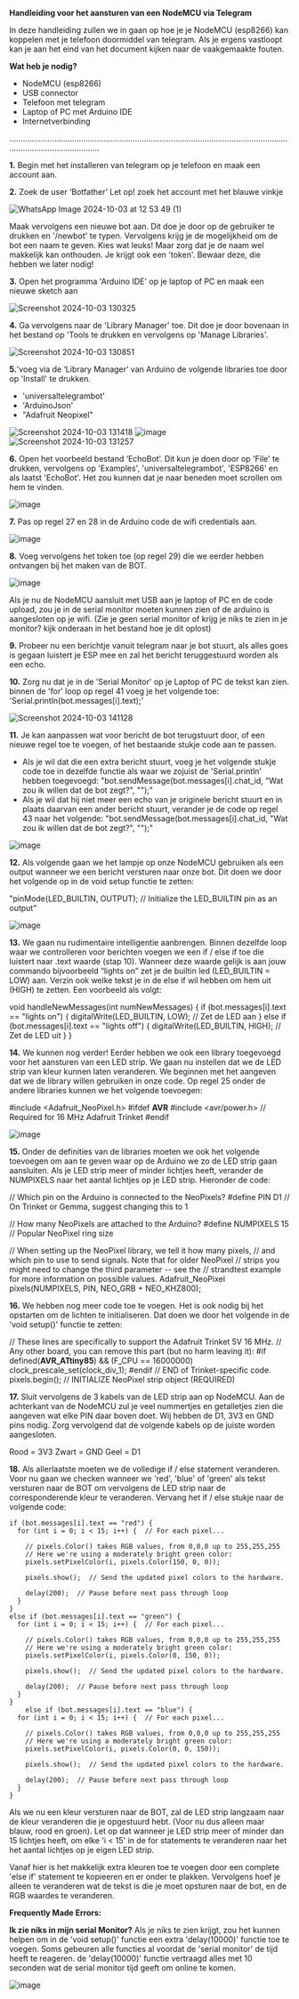
**Handleiding voor het aansturen van een NodeMCU via Telegram**

In deze handleiding zullen we in gaan op hoe je je NodeMCU (esp8266) kan koppelen met je telefoon doormiddel van telegram. Als je ergens vastloopt kan je aan het eind van het document kijken naar de vaakgemaakte fouten.


**Wat heb je nodig?**
  - NodeMCU (esp8266)
  - USB connector
  - Telefoon met telegram
  - Laptop of PC met Arduino IDE
  - Internetverbinding


....................................................................................................................................................................

**1.** Begin met het installeren van telegram op je telefoon en maak een account aan.


**2.** Zoek de user ‘Botfather’ Let op! zoek het account met het blauwe vinkje

![WhatsApp Image 2024-10-03 at 12 53 49 (1)](https://github.com/user-attachments/assets/09ea17c5-bdfc-4e53-afaa-9c79ced049e7)

Maak vervolgens een nieuwe bot aan. Dit doe je door op de gebruiker te drukken en '/newbot' te typen. Vervolgens krijg je de mogelijkheid om de bot een naam te geven. Kies wat leuks! Maar zorg dat je de     naam wel makkelijk kan onthouden. Je krijgt ook een 'token'. Bewaar deze, die hebben we later nodig!


**3.** Open het programma 'Arduino IDE' op je laptop of PC en maak een nieuwe sketch aan

![Screenshot 2024-10-03 130325](https://github.com/user-attachments/assets/ad9e89cb-35d3-4171-82b9-88e474f77666)


**4.** Ga vervolgens naar de 'Library Manager' toe. Dit doe je door bovenaan in het bestand op 'Tools te drukken en vervolgens op 'Manage Libraries'.

![Screenshot 2024-10-03 130851](https://github.com/user-attachments/assets/444a9567-6547-4f23-90e8-3951452d48bc)


**5.**'voeg via de ‘Library Manager’ van Arduino de volgende libraries toe door op 'Install' te drukken.
  - 'universaltelegrambot'
  - 'ArduinoJson'
  - "Adafruit Neopixel"

![Screenshot 2024-10-03 131418](https://github.com/user-attachments/assets/2543977c-2c2c-482c-80b1-a8d528fc50c2)
![image](https://github.com/user-attachments/assets/8bc77db5-6aa4-4d57-9db9-18fc328608bc)
![Screenshot 2024-10-03 131257](https://github.com/user-attachments/assets/38f61656-ede1-4e2b-a246-26d859bee68a)


**6.** Open het voorbeeld bestand ‘EchoBot’. Dit kun je doen door op 'File' te drukken, vervolgens op 'Examples', 'universaltelegrambot', 'ESP8266' en als laatst 'EchoBot'. Het zou kunnen dat je naar beneden moet scrollen om hem te vinden.

![image](https://github.com/user-attachments/assets/d6f5e464-3255-47bb-a0ee-26c2ae1a2364)


**7.** Pas op regel 27 en 28 in de Arduino code de wifi credentials aan. 

![image](https://github.com/user-attachments/assets/320b410f-d5cc-4588-8fa8-675d0a42663a)


**8.** Voeg vervolgens het token toe (op regel 29) die we eerder hebben ontvangen bij het maken van de BOT. 

![image](https://github.com/user-attachments/assets/f7937d70-f8e7-420c-becd-8352d47eaa38)

Als je nu de NodeMCU aansluit met USB aan je laptop of PC en de code upload, zou je in de serial monitor moeten kunnen zien of de arduino is aangesloten op je wifi. 
(Zie je geen serial monitor of krijg je niks te zien in je monitor? kijk onderaan in het bestand hoe je dit oplost)


**9.** Probeer nu een berichtje vanuit telegram naar je bot stuurt, als alles goes is gegaan luistert je ESP mee en zal het bericht teruggestuurd worden als een echo.


**10.** Zorg nu dat je in de 'Serial Monitor' op je Laptop of PC de tekst kan zien. binnen de 'for' loop op regel 41 voeg je het volgende toe: 'Serial.println(bot.messages[i].text);'

![Screenshot 2024-10-03 141128](https://github.com/user-attachments/assets/b01f093d-92f1-4f97-ae89-5cd1cffb4728)


**11.** Je kan aanpassen wat voor bericht de bot terugstuurt door, of een nieuwe regel toe te voegen, of het bestaande stukje code aan te passen. 
  - Als je wil dat die een extra bericht stuurt, voeg je het volgende stukje code toe in dezelfde functie als waar we zojuist de 'Serial.println' hebben toegevoegd:
    "bot.sendMessage(bot.messages[i].chat_id, "Wat zou ik willen dat de bot zegt?", "");"
  - Als je wil dat hij niet meer een echo van je originele bericht stuurt en in plaats daarvan een ander bericht stuurt, verander je de code op regel 43 naar het volgende:
    "bot.sendMessage(bot.messages[i].chat_id, "Wat zou ik willen dat de bot zegt?", "");"

![image](https://github.com/user-attachments/assets/5250a7bc-d233-475e-9fdd-558e91ed05d4)




**12.** Als volgende gaan we het lampje op onze NodeMCU gebruiken als een output wanneer we een bericht versturen naar onze bot. Dit doen we door het volgende op in de void setup functie te zetten:

"pinMode(LED_BUILTIN, OUTPUT); // Initialize the LED_BUILTIN pin as an output"

![image](https://github.com/user-attachments/assets/45ad7acb-ce3d-4ea1-b8b8-bf3ae63b9389)


**13.** We gaan nu rudimentaire intelligentie aanbrengen. Binnen dezelfde loop waar we controlleren voor berichten voegen we een if / else if toe die luistert naar .text waarde (stap 10). Wanneer deze waarde gelijk is aan jouw commando bijvoorbeeld “lights on” zet je de builtin led (LED_BUILTIN = LOW) aan. Verzin ook welke tekst je in de else if wil hebben om hem uit (HIGH) te zetten. Een voorbeeld als volgt:

void handleNewMessages(int numNewMessages) 
{
    if (bot.messages[i].text == "lights on") {
        digitalWrite(LED_BUILTIN, LOW); // Zet de LED aan
    } else if (bot.messages[i].text == "lights off") {
        digitalWrite(LED_BUILTIN, HIGH); // Zet de LED uit
    }
}

**14.** We kunnen nog verder! Eerder hebben we ook een library toegevoegd voor het aansturen van een LED strip. We gaan nu instellen dat we de LED strip van kleur kunnen laten veranderen. We beginnen met het aangeven dat we de library willen gebruiken in onze code. Op regel 25 onder de andere libraries kunnen we het volgende toevoegen:

#include <Adafruit_NeoPixel.h>
#ifdef __AVR__
 #include <avr/power.h> // Required for 16 MHz Adafruit Trinket
#endif

![image](https://github.com/user-attachments/assets/b98416eb-39db-446b-9cc7-c2b9699a51d5)


**15.** Onder de definities van de libraries moeten we ook het volgende toevoegen om aan te geven waar op de Arduino we zo de LED strip gaan aansluiten. Als je LED strip meer of minder lichtjes heeft, verander de NUMPIXELS naar het aantal lichtjes op je LED strip. Hieronder de code:

// Which pin on the Arduino is connected to the NeoPixels?
#define PIN        D1 // On Trinket or Gemma, suggest changing this to 1

// How many NeoPixels are attached to the Arduino?
#define NUMPIXELS 15 // Popular NeoPixel ring size

// When setting up the NeoPixel library, we tell it how many pixels,
// and which pin to use to send signals. Note that for older NeoPixel
// strips you might need to change the third parameter -- see the
// strandtest example for more information on possible values.
Adafruit_NeoPixel pixels(NUMPIXELS, PIN, NEO_GRB + NEO_KHZ800);


**16.** We hebben nog meer code toe te voegen. Het is ook nodig bij het opstarten om de lichten te initialiseren. Dat doen we door het volgende in de 'void setup()' functie te zetten:

  // These lines are specifically to support the Adafruit Trinket 5V 16 MHz.
  // Any other board, you can remove this part (but no harm leaving it):
#if defined(__AVR_ATtiny85__) && (F_CPU == 16000000)
  clock_prescale_set(clock_div_1);
#endif
  // END of Trinket-specific code.
pixels.begin(); // INITIALIZE NeoPixel strip object (REQUIRED)


**17.** Sluit vervolgens de 3 kabels van de LED strip aan op NodeMCU. Aan de achterkant van de NodeMCU zul je veel nummertjes en getalletjes zien die aangeven wat elke PIN daar boven doet. Wij hebben de D1, 3V3 en GND pins nodig. Zorg vervolgend dat de volgende kabels op de juiste worden aangesloten.

Rood = 3V3
Zwart = GND
Geel = D1


**18.** Als allerlaatste moeten we de volledige if / else statement veranderen. Voor nu gaan we checken wanneer we 'red', 'blue' of 'green' als tekst versturen naar de BOT om vervolgens de LED strip naar de corresponderende kleur te veranderen. Vervang het if / else stukje naar de volgende code: 

    if (bot.messages[i].text == "red") {
      for (int i = 0; i < 15; i++) {  // For each pixel...

        // pixels.Color() takes RGB values, from 0,0,0 up to 255,255,255
        // Here we're using a moderately bright green color:
        pixels.setPixelColor(i, pixels.Color(150, 0, 0));

        pixels.show();  // Send the updated pixel colors to the hardware.

        delay(200);  // Pause before next pass through loop
      }
    } 
    else if (bot.messages[i].text == "green") {
      for (int i = 0; i < 15; i++) {  // For each pixel...

        // pixels.Color() takes RGB values, from 0,0,0 up to 255,255,255
        // Here we're using a moderately bright green color:
        pixels.setPixelColor(i, pixels.Color(0, 150, 0));

        pixels.show();  // Send the updated pixel colors to the hardware.

        delay(200);  // Pause before next pass through loop
      }
    }
        else if (bot.messages[i].text == "blue") {
      for (int i = 0; i < 15; i++) {  // For each pixel...

        // pixels.Color() takes RGB values, from 0,0,0 up to 255,255,255
        // Here we're using a moderately bright green color:
        pixels.setPixelColor(i, pixels.Color(0, 0, 150));

        pixels.show();  // Send the updated pixel colors to the hardware.

        delay(200);  // Pause before next pass through loop
      }
    }

Als we nu een kleur versturen naar de BOT, zal de LED strip langzaam naar de kleur veranderen die je opgestuurd hebt. (Voor nu dus alleen maar blauw, rood en groen). Let op dat wanneer je LED strip meer of minder dan 15 lichtjes heeft, om elke 'i < 15' in de for statements te veranderen naar het het aantal lichtjes op je eigen LED strip.

Vanaf hier is het makkelijk extra kleuren toe te voegen door een complete 'else if' statement te kopieeren en er onder te plakken. Vervolgens hoef je alleen te veranderen wat de tekst is die je moet opsturen naar de bot, en de RGB waardes te veranderen.






**Frequently Made Errors:**

**Ik zie niks in mijn serial Monitor?**
Als je niks te zien krijgt, zou het kunnen helpen om in de 'void setup()' functie een extra 'delay(10000)' functie toe te voegen. Soms gebeuren alle functies al voordat de 'serial monitor' de tijd heeft te reageren. de 'delay(10000)' functie vertraagd alles met 10 seconden wat de serial monitor tijd geeft om online te komen.

![image](https://github.com/user-attachments/assets/d5fbf8eb-72d8-47d8-9823-94cac8286782)

